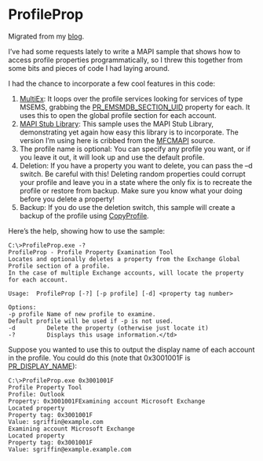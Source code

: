 # ProfileProp
Migrated from my [blog](https://blogs.msdn.microsoft.com/stephen_griffin/2015/07/18/profileprop-examine-profile-properties/).

I’ve had some requests lately to write a MAPI sample that shows how to access profile properties programmatically, so I threw this together from some bits and pieces of code I had laying around.

I had the chance to incorporate a few cool features in this code:
1. [MultiEx](https://msdn.microsoft.com/en-us/library/office/ff522797.aspx): It loops over the profile services looking for services of type MSEMS, grabbing the [PR_EMSMDB_SECTION_UID](https://msdn.microsoft.com/en-us/library/office/ff625289.aspx) property for each. It uses this to open the global profile section for each account.
2. [MAPI Stub Library](http://mapistublibrary.codeplex.com): This sample uses the MAPI Stub Library, demonstrating yet again how easy this library is to incorporate. The version I’m using here is cribbed from the [MFCMAPI](https://github.com/stephenegriffin/mfcmapi) source.
3. The profile name is optional: You can specify any profile you want, or if you leave it out, it will look up and use the default profile.
4. Deletion: If you have a property you want to delete, you can pass the –d switch. Be careful with this! Deleting random properties could corrupt your profile and leave you in a state where the only fix is to recreate the profile or restore from backup. Make sure you know what your doing before you delete a property!
5. Backup: If you do use the deletion switch, this sample will create a backup of the profile using [CopyProfile](https://msdn.microsoft.com/en-us/library/cc815840(v=office.15).aspx).

Here’s the help, showing how to use the sample:
```
C:\>ProfileProp.exe -?
ProfileProp - Profile Property Examination Tool
Locates and optionally deletes a property from the Exchange Global Profile section of a profile.
In the case of multiple Exchange accounts, will locate the property for each account.

Usage:  ProfileProp [-?] [-p profile] [-d] <property tag number>

Options:
-p profile Name of new profile to examine.
Default profile will be used if -p is not used.
-d         Delete the property (otherwise just locate it)
-?         Displays this usage information.</td>
```

Suppose you wanted to use this to output the display name of each account in the profile. You could do this (note that 0x3001001F is [PR_DISPLAY_NAME](https://msdn.microsoft.com/en-us/library/office/cc842383.aspx">PR_DISPLAY_NAME)):
```
C:\>ProfileProp.exe 0x3001001F
Profile Property Tool
Profile: Outlook
Property: 0x3001001FExamining account Microsoft Exchange
Located property
Property tag: 0x3001001F
Value: sgriffin@example.com
Examining account Microsoft Exchange
Located property
Property tag: 0x3001001F
Value: sgriffin@example.example.com
```
